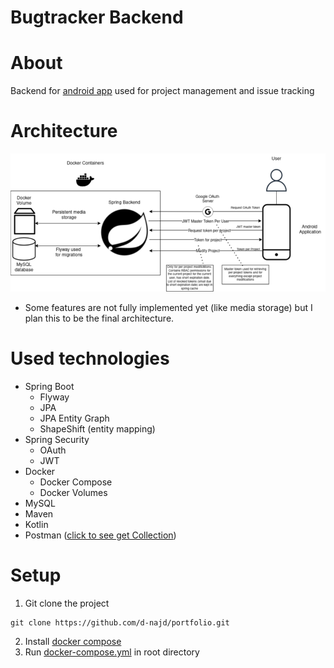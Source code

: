 # Bugtracker Backend
# About
Backend for [android app](https://github.com/d-najd/Bugtracker-2.0-App) used for project management and issue tracking

# Architecture
![Architecture Image](./github/Backend_Architecture-modified.png)

* Some features are not fully implemented yet (like media storage) but I plan this to be the final architecture.

# Used technologies

* Spring Boot
  * Flyway
  * JPA
  * JPA Entity Graph
  * ShapeShift (entity mapping)
* Spring Security
  * OAuth 
  * JWT
* Docker 
  * Docker Compose
  * Docker Volumes
* MySQL
* Maven
* Kotlin
* Postman ([click to see get Collection](./github/Bugtracker2.postman_collection.json))

# Setup

1. Git clone the project

```shell
git clone https://github.com/d-najd/portfolio.git
```

2. Install [docker compose](https://docs.docker.com/compose/install/)
3. Run [docker-compose.yml](docker-compose.yml) in root directory
